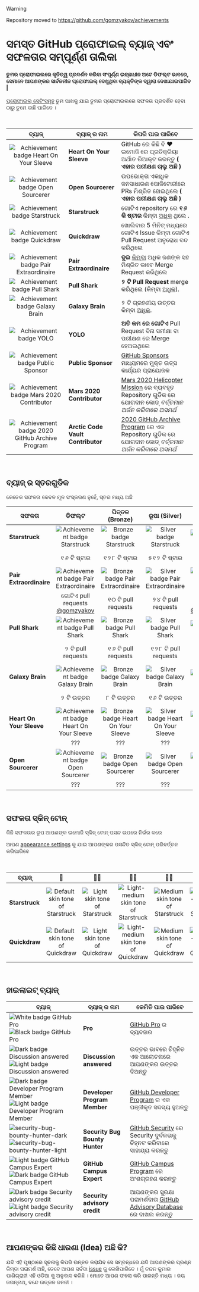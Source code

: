 > [!WARNING]  
> Repository moved to https://github.com/gomzyakov/achievements

# ସମସ୍ତ GitHub ପ୍ରୋଫାଇଲ୍ ବ୍ୟାଜ୍ ଏବଂ ସଫଳତାର ସମ୍ପୂର୍ଣ୍ଣ ତାଲିକା

#### ତୁମର ପ୍ରୋଫାଇଲରେ କୃତିତ୍ୱ ପ୍ରଦର୍ଶନ କରିବା ସଂପୂର୍ଣ୍ଣ ଇଚ୍ଛାଧୀନ ଅଟେ ଡିଫଲ୍ଟ ଭାବରେ, ସେମାନେ ଆପଣଙ୍କର ସାର୍ବଜନୀନ ପ୍ରୋଫାଇଲ୍ ଦେଖୁଥିବା ବ୍ୟକ୍ତିଙ୍କ ଦ୍ୱାରା ଦେଖାଯାଇପାରିବ |

[ପ୍ରୋଫାଇଲ୍ ସେଟିଂସମୂହ](https://github.com/settings) ତୁମ ପାଖକୁ ଯାଇ ତୁମର ପ୍ରୋଫାଇଲରେ ସଫଳତା ପ୍ରଦର୍ଶିତ ହେବା ଠାରୁ ତୁମେ ବାଛି ପାରିବେ । 

<br>

| ବ୍ୟାଜ୍ | ବ୍ୟାଜ୍ ର ନାମ  | କିପରି ପାଇ ପାରିବେ                                                                                                                                                        |
| :---: | --- |------------------------------------------------------------------------------------------------------------------------------------------------------------------|
| ![Achievement badge Heart On Your Sleeve](https://github.githubassets.com/images/modules/profile/achievements/heart-on-your-sleeve-default.png) | **Heart On Your Sleeve** | GitHub ରେ କିଛି ବି ❤️ ଇମୋଜି ରେ ପ୍ରତିକ୍ରିୟା ଅର୍ଥାତ ରିଆକ୍ଟ  କରନ୍ତୁ  **( ଏହାର ପରୀକ୍ଷଣ ଚାଲୁ ଅଛି )** |
| ![Achievement badge Open Sourcerer](https://github.githubassets.com/images/modules/profile/achievements/open-sourcerer-default.png) | **Open Sourcerer** | ଉପଭୋକ୍ତା ଏକାଧିକ ଜନସାଧାରଣ ପୋଜିଟୋରୀରେ PRs ମିଶ୍ରିତ ହୋଇଥିଲେ **( ଏହାର ପରୀକ୍ଷଣ ଚାଲୁ ଅଛି )** |
| ![Achievement badge Starstruck](https://github.githubassets.com/images/modules/profile/achievements/starstruck-default.png) | **Starstruck** | ଗୋଟିଏ repository ରେ **୧୬ କି ଷ୍ଟାର** କିମ୍ବା  [ଅଧିକ](#badge-tiers) ଥିଲେ .                                                                                              |
| ![Achievement badge Quickdraw](https://github.githubassets.com/images/modules/profile/achievements/quickdraw-default.png) | **Quickdraw** | ଖୋଲିବାର 5 ମିନିଟ୍ ମଧ୍ୟରେ ଗୋଟିଏ Issue କିମ୍ବା ଗୋଟିଏ Pull Request ଅନୁରୋଧ ବନ୍ଦ କରିଥିଲେ |
| ![Achievement badge Pair Extraordinaire](https://github.githubassets.com/images/modules/profile/achievements/pair-extraordinaire-default.png) | **Pair Extraordinaire** | **ଦୁଇ** [କିମ୍ବା](#badge-tiers) ଅଧିକ ଜଣଙ୍କ ସହ ମିଶ୍ରିତ ଭାବେ Merge Request କରିଥିଲେ                                                                                          |
| ![Achievement badge Pull Shark](https://github.githubassets.com/images/modules/profile/achievements/pull-shark-default.png) | **Pull Shark** | **୨ ଟି Pull Request** merge କରିଥିଲେ  (କିମ୍ବା  [ଅଧିକ](#badge-tiers)).                                                                                                            |
| ![Achievement badge Galaxy Brain](https://github.githubassets.com/images/modules/profile/achievements/galaxy-brain-default.png) | **Galaxy Brain** | ୨ ଟି ଗ୍ରହଣୀୟ ଉତ୍ତର କିମ୍ବା [ଅଧିକ](#badge-tiers).                                                                                                                      |
| ![Achievement badge YOLO](https://github.githubassets.com/images/modules/profile/achievements/yolo-default.png) | **YOLO** | **ଅତି କମ ରେ ଗୋଟିଏ** Pull Request ବିନା ସମୀକ୍ଷା ବା ପରୀକ୍ଷଣ ରେ Merge ହେଅଇଥିଲେ                                                                                                      |
| ![Achievement badge Public Sponsor](https://github.githubassets.com/images/modules/profile/achievements/public-sponsor-default.png) | **Public Sponsor** |  [GitHub Sponsors](https://github.com/sponsors) ମାଧ୍ୟମରେ ମୁକ୍ତ ଉତ୍ସ କାର୍ଯ୍ୟର ପ୍ରାୟୋଜକ |                                                                                  |
| ![Achievement badge Mars 2020 Contributor](https://github.githubassets.com/images/modules/profile/achievements/mars-2020-contributor-default.png) | **Mars 2020 Contributor** | [Mars 2020 Helicopter Mission](https://github.com/readme/featured/nasa-ingenuity-helicopter) ରେ ବ୍ୟବହୃତ Repository ଗୁଡିକ ରେ ଯୋଗଦାନ କୋଡ୍  *ବର୍ତ୍ତମାନ ଅର୍ଜନ କରିବାରେ ଅସମର୍ଥ* |
| ![Achievement badge 2020 GitHub Archive Program](https://github.githubassets.com/images/modules/profile/achievements/arctic-code-vault-contributor-default.png) | **Arctic Code Vault Contributor** | [2020 GitHub Archive Program](https://archiveprogram.github.com/) ରେ ଏକ Repository ଗୁଡିକ ରେ ଯୋଗଦାନ କୋଡ୍  *ବର୍ତ୍ତମାନ ଅର୍ଜନ କରିବାରେ ଅସମର୍ଥ*                                 |

<br>

## ବ୍ୟାଜ୍ ର ସ୍ତରଗୁଡିକ 

କେତେକ ସଫଳତା କେବଳ ମୂଳ ସଂସ୍କରଣ ନୁହେଁ, ସ୍ତର ମଧ୍ୟ ଅଛି 

| ସଫଳତା | ଡିଫଲ୍ଟ | ପିତ୍ତଳ (Bronze) | ରୂପା (Silver) | ସ୍ଵର୍ଣ (Gold) |
| --- | :---: | :---: | :---: | :---: |
| **Starstruck** | ![Achievement badge Starstruck](https://github.githubassets.com/images/modules/profile/achievements/starstruck-default.png) | ![Bronze badge Starstruck](https://github.githubassets.com/images/modules/profile/achievements/starstruck-bronze.png) | ![Silver badge Starstruck](https://github.githubassets.com/images/modules/profile/achievements/starstruck-silver.png) | ![Gold badge Starstruck](https://github.githubassets.com/images/modules/profile/achievements/starstruck-gold.png) |
| | ୧୬ ଟି ଷ୍ଟାର | ୧୨୮ ଟି ଷ୍ଟାର | ୫୧୨ ଟି ଷ୍ଟାର | ୪୦୯୬  ଟି ଷ୍ଟାର <br>[@torvalds](https://github.com/torvalds?achievement=starstruck&tab=achievements) |
| **Pair Extraordinaire** | ![Achievement badge Pair Extraordinaire][pe-default] | ![Bronze badge Pair Extraordinaire][pe-bronze] | ![Silver badge Pair Extraordinaire][pe-silver] | ![Gold badge Pair Extraordinaire][pe-gold] |
| | ଗୋଟିଏ pull requests <br>[@gomzyakov](https://github.com/gomzyakov?achievement=pair-extraordinaire&tab=achievements) | ୧୦ ଟି pull requests | ୨୪ ଟି pull requests  | ୪୮ ଟି pull requests <br>[@Rongronggg9](https://github.com/Rongronggg9?achievement=pair-extraordinaire&tab=achievements) |
| **Pull Shark** | ![Achievement badge Pull Shark][ps-default] | ![Bronze badge Pull Shark][ps-bronze] | ![Silver badge Pull Shark][ps-silver] | ![Gold badge Pull Shark][ps-gold] |
| | ୨ ଟି pull requests | ୧୬ ଟି pull requests | ୧୨୮ ଟି pull requests | ୧୦୨୪ ଟି pull requests <br>[@ljharb](https://github.com/ljharb?achievement=pull-shark&tab=achievements) |
| **Galaxy Brain** | ![Achievement badge Galaxy Brain][gb-default] | ![Bronze badge Galaxy Brain][gb-bronze] | ![Silver badge Galaxy Brain][gb-silver] | ![Gold badge Galaxy Brain][gb-gold] |
| | ୨ ଟି ଉତ୍ତର | ୮ ଟି ଉତ୍ତର  | ୧୬ ଟି ଉତ୍ତର | ୩୨ ଟି ଉତ୍ତର <br>[@ljharb](https://github.com/ljharb?achievement=galaxy-brain&tab=achievements) |
| **Heart On Your Sleeve** | ![Achievement badge Heart On Your Sleeve](https://github.githubassets.com/images/modules/profile/achievements/heart-on-your-sleeve-default.png) | ![Bronze badge Heart On Your Sleeve](https://github.githubassets.com/images/modules/profile/achievements/heart-on-your-sleeve-bronze.png) | ![Silver badge Heart On Your Sleeve](https://github.githubassets.com/images/modules/profile/achievements/heart-on-your-sleeve-silver.png) | ![Gold badge Heart On Your Sleeve](https://github.githubassets.com/images/modules/profile/achievements/heart-on-your-sleeve-gold.png) |
| | ??? | ??? | ??? | ??? |
| **Open Sourcerer** | ![Achievement badge Open Sourcerer](https://github.githubassets.com/images/modules/profile/achievements/open-sourcerer-default.png) | ![Bronze badge Open Sourcerer](https://github.githubassets.com/images/modules/profile/achievements/open-sourcerer-bronze.png) | ![Silver badge Open Sourcerer](https://github.githubassets.com/images/modules/profile/achievements/open-sourcerer-silver.png) | ![Gold badge Open Sourcerer](https://github.githubassets.com/images/modules/profile/achievements/open-sourcerer-gold.png) |
| | ??? | ??? | ??? | ??? |


[ss-bronze]: https://github.githubassets.com/images/modules/profile/achievements/starstruck-bronze.png
[ss-silver]: https://github.githubassets.com/images/modules/profile/achievements/starstruck-silver.png
[ss-gold]: https://github.githubassets.com/images/modules/profile/achievements/starstruck-gold.png

[pe-default]: https://github.githubassets.com/images/modules/profile/achievements/pair-extraordinaire-default.png
[pe-bronze]: https://github.githubassets.com/images/modules/profile/achievements/pair-extraordinaire-bronze.png
[pe-silver]: https://github.githubassets.com/images/modules/profile/achievements/pair-extraordinaire-silver.png
[pe-gold]: https://github.githubassets.com/images/modules/profile/achievements/pair-extraordinaire-gold.png

[ps-default]: https://github.githubassets.com/images/modules/profile/achievements/pull-shark-default.png
[ps-bronze]: https://github.githubassets.com/images/modules/profile/achievements/pull-shark-bronze.png
[ps-silver]: https://github.githubassets.com/images/modules/profile/achievements/pull-shark-silver.png
[ps-gold]: https://github.githubassets.com/images/modules/profile/achievements/pull-shark-gold.png

[gb-default]: https://github.githubassets.com/images/modules/profile/achievements/galaxy-brain-default.png
[gb-bronze]: https://github.githubassets.com/images/modules/profile/achievements/galaxy-brain-bronze.png
[gb-silver]: https://github.githubassets.com/images/modules/profile/achievements/galaxy-brain-silver.png
[gb-gold]: https://github.githubassets.com/images/modules/profile/achievements/galaxy-brain-gold.png

<br>

## ସଫଳତା ସ୍କିନ୍ ଟୋନ୍

କିଛି ସଫଳତାର ରୂପ ଆପଣଙ୍କ ଇମୋଜି ସ୍କିନ୍ ଟୋନ୍ ପସନ୍ଦ ଉପରେ ନିର୍ଭର କରେ

ଆପଣ [appearance settings](https://github.com/settings/appearance) କୁ ଯାଇ ଆପଣଙ୍କର ପସନ୍ଦିତ ସ୍କିନ୍ ଟୋନ୍ ପରିବର୍ତ୍ତନ କରିପାରିବେ

<br>

| **ବ୍ୟାଜ୍** | 👋 | 👋🏻 | 👋🏼 | 👋🏽 | 👋🏾 | 👋🏿 |
| --- | :---: | :---: | :---: | :---: | :---: | :---: |
| **Starstruck** | ![Default skin tone of Starstruck](https://github.githubassets.com/images/modules/profile/achievements/starstruck-default.png) | ![Light skin tone of Starstruck](https://github.githubassets.com/images/modules/profile/achievements/starstruck-default--light.png) | ![Light-medium skin tone of Starstruck](https://github.githubassets.com/images/modules/profile/achievements/starstruck-default--light-medium.png) | ![Medium skin tone of Starstruck](https://github.githubassets.com/images/modules/profile/achievements/starstruck-default--medium.png) | ![Medium-dark skin tone of Starstruck](https://github.githubassets.com/images/modules/profile/achievements/starstruck-default--medium-dark.png) | ![Dark skin tone of Starstruck](https://github.githubassets.com/images/modules/profile/achievements/starstruck-default--dark.png) |
| **Quickdraw** | ![Default skin tone of Quickdraw][q-default] | ![Light skin tone of Quickdraw][q-light] | ![Light-medium skin tone of Quickdraw][q-light-medium] | ![Medium skin tone of Quickdraw][q-medium] | ![Medium-dark skin tone of Quickdraw][q-medium-dark] | ![Dark skin tone of Quickdraw][q-dark] |

[s-light]: https://github.githubassets.com/images/modules/profile/achievements/starstruck-default--light.png
[s-light-medium]: https://github.githubassets.com/images/modules/profile/achievements/starstruck-default--light-medium.png
[s-medium]: https://github.githubassets.com/images/modules/profile/achievements/starstruck-default--medium.png
[s-medium-dark]: https://github.githubassets.com/images/modules/profile/achievements/starstruck-default--medium-dark.png
[s-dark]: https://github.githubassets.com/images/modules/profile/achievements/starstruck-default--dark.png

[q-default]: https://github.githubassets.com/images/modules/profile/achievements/quickdraw-default.png
[q-light]: https://github.githubassets.com/images/modules/profile/achievements/quickdraw-default--light.png
[q-light-medium]: https://github.githubassets.com/images/modules/profile/achievements/quickdraw-default--light-medium.png
[q-medium]: https://github.githubassets.com/images/modules/profile/achievements/quickdraw-default--medium.png
[q-medium-dark]: https://github.githubassets.com/images/modules/profile/achievements/quickdraw-default--medium-dark.png
[q-dark]: https://github.githubassets.com/images/modules/profile/achievements/quickdraw-default--dark.png

<br>

## ହାଇଲାଇଟ୍ ବ୍ୟାଜ୍

| ବ୍ୟାଜ୍ | ବ୍ୟାଜ୍ ର ନାମ | କେମିତି ପାଇ ପାରିବେ |
| --- | --- | --- |
| ![White badge GitHub Pro](https://user-images.githubusercontent.com/65187002/173065531-57dbf8b1-7eb7-4d46-81bf-f2d18c7c9112.svg#gh-dark-mode-only)![Black badge GitHub Pro](https://user-images.githubusercontent.com/65187002/173065669-d1fdb5a7-8895-43cc-8dea-72a511a37e86.svg#gh-light-mode-only) | **Pro** | [GitHub Pro](https://docs.github.com/en/get-started/learning-about-github/githubs-products#github-pro) ର ବ୍ୟବହାର  |
| ![Dark badge Discussion answered](https://user-images.githubusercontent.com/65187002/173078083-15a75f15-b040-4a92-8d70-561a206d9fd9.svg#gh-dark-mode-only)![Light badge Discussion answered](https://user-images.githubusercontent.com/65187002/173078106-28bea542-4620-46ee-837d-defda3e44ca6.svg#gh-light-mode-only) | **Discussion answered** | ଉତ୍ତର ଭାବରେ ଚିହ୍ନିତ ଏକ ଆଲୋଚନାରେ ଆପଣଙ୍କର ଉତ୍ତର ଦିଅନ୍ତୁ |
| ![Dark badge Developer Program Member](https://user-images.githubusercontent.com/65187002/173079579-3c393d22-7a13-4e7d-87b8-341fb613d52b.svg#gh-dark-mode-only)![Light badge Developer Program Member](https://user-images.githubusercontent.com/65187002/173079614-33f43a97-1cc2-4228-85e3-ef43836e17c2.svg#gh-light-mode-only) | **Developer Program Member** | [GitHub Developer Program](https://docs.github.com/en/developers/overview/github-developer-program) ର ଏକ ପଞ୍ଜୀକୃତ ସଦସ୍ୟ ହୁଅନ୍ତୁ  |
| ![security-bug-bounty-hunter-dark](https://user-images.githubusercontent.com/65187002/173081624-93e3cf1f-50b7-45a4-82b7-1954f66368b9.svg#gh-dark-mode-only)![security-bug-bounty-hunter-light](https://user-images.githubusercontent.com/65187002/173081657-e500d72c-9247-44c2-a3d3-2deff30e1ae7.svg#gh-light-mode-only) | **Security Bug Bounty Hunter** | [GitHub Security](https://bounty.github.com/) ରେ Security ଦୁର୍ବଳତାକୁ ଚିହ୍ନଟ କରିବାରେ ସାହାଯ୍ୟ କରନ୍ତୁ |
| ![Light badge GitHub Campus Expert][gce-dark]![Dark badge GitHub Campus Expert][gce-light] | **GitHub Campus Expert** | [GitHub Campus Program](https://education.github.com/experts) ରେ ଅଂଶଗ୍ରହଣ କରନ୍ତୁ |
| ![Dark badge Security advisory credit][SAC-dark]![Light badge Security advisory credit][SAC-light] | **Security advisory credit** | ଆପଣଙ୍କର ସୁରକ୍ଷା ପରାମର୍ଶଦାତା [GitHub Advisory Database](https://github.com/advisories) ରେ ଦାଖଲ କରନ୍ତୁ |

[gce-dark]: https://user-images.githubusercontent.com/65187002/173082819-b3625c23-bfd6-4492-b828-56ed91c45f52.svg#gh-dark-mode-only
[gce-light]: https://user-images.githubusercontent.com/65187002/173082836-08be81fe-13b7-4acf-9096-e5241d76f237.svg#gh-light-mode-only
[SAC-dark]: https://user-images.githubusercontent.com/65187002/173084051-79a0a626-1c1a-4d60-afdf-50ad001d7b21.svg#gh-dark-mode-only
[SAC-light]: https://user-images.githubusercontent.com/65187002/173084071-5f321da2-b2a9-490b-a524-1b21fa384d7e.svg#gh-light-mode-only

<br>

## ଆପଣଙ୍କର କିଛି ଧାରଣା (Idea) ଅଛି କି?

ଯଦି ଏହି ପୃଷ୍ଠାରେ ସୂଚନାକୁ କିପରି ଉନ୍ନତ କରାଯିବ ସେ ସମ୍ବନ୍ଧରେ ଯଦି ଆପଣଙ୍କର ପ୍ରଶ୍ନ କିମ୍ବା ପରାମର୍ଶ ଅଛି, ତେବେ ଆପଣ ସର୍ବଦା [issue](https://github.com/github-profile-achievements/template/issues) କୁ ଲେଖିପାରିବେ । ମୁଁ ଚନ୍ଦନ କୁମାର ପାଣିଗ୍ରାହୀ ଏହି ଓଡିଆ କୁ ଅନୁବାଦ କରିଛି । ମୋତେ ଆପଣ ଫଲୋ କରି ପାରନ୍ତି ମଧ୍ୟ । ଜୟ ଜଗନ୍ନାଥ, ବନ୍ଦେ ଉତ୍କଳ ଜନନୀ । 
